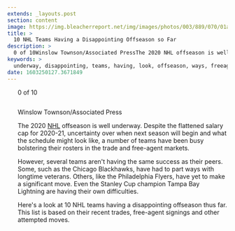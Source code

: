 ```yaml
--- 
extends: _layouts.post 
section: content 
image: https://img.bleacherreport.net/img/images/photos/003/889/070/01af78ee03d56465a51bc25edff77f25_crop_exact.jpg?w=1200&h=1200&q=75 
title: > 
  10 NHL Teams Having a Disappointing Offseason so Far 
description: > 
  0 of 10Winslow Townson/Associated PressThe 2020 NHL offseason is well underway.However, several teams aren't having the same success as their peers.Some, such as the Chicago Blackhawks, have had to part ways with longtime veterans.Even the Stanley Cup champion Tampa Bay Lightning are having their own difficulties.Here's a look at 10 NHL teams having a disappointing offseason thus far. 
keywords: > 
  underway, disappointing, teams, having, look, offseason, ways, freeagent, veterans, uncertainty, far, nhl 
date: 1603250127.3671849 
--- 
```

<ol><p class="slideData">0 of 10</p><p></p><img alt="" src="https://static-assets.bleacherreport.net/img/atoms/lazyImage/logo.png"><p class="credit">Winslow Townson/Associated Press</p><p class="">The 2020 <a href="http://bleacherreport.com/nhl">NHL</a> offseason is well underway. Despite the flattened salary cap for 2020-21, uncertainty over when next season will begin and what the schedule might look like, a number of teams have been busy bolstering their rosters in the trade and free-agent markets.</p><p class="">However, several teams aren't having the same success as their peers. Some, such as the Chicago Blackhawks, have had to part ways with longtime veterans. Others, like the Philadelphia Flyers, have yet to make a significant move. Even the Stanley Cup champion Tampa Bay Lightning are having their own difficulties.</p><p class="">Here's a look at 10 NHL teams having a disappointing offseason thus far. This list is based on their recent trades, free-agent signings and other attempted moves.</p></ol>